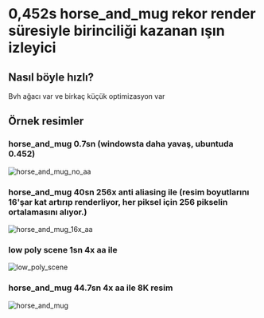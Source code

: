 # 0,452s horse_and_mug rekor render süresiyle birinciliği kazanan ışın izleyici

## Nasıl böyle hızlı?
Bvh ağacı var ve birkaç küçük optimizasyon var

## Örnek resimler

### horse_and_mug 0.7sn (windowsta daha yavaş, ubuntuda 0.452)
![horse_and_mug_no_aa](https://user-images.githubusercontent.com/42672164/205915661-b2d1b782-7130-413a-a678-b061b090ef05.png)

### horse_and_mug 40sn 256x anti aliasing ile (resim boyutlarını 16'şar kat artırıp renderliyor, her piksel için 256 pikselin ortalamasını alıyor.)
![horse_and_mug_16x_aa](https://user-images.githubusercontent.com/42672164/205915989-299c09dd-78de-4666-b82b-36369db49265.png)

### low poly scene 1sn 4x aa ile
![low_poly_scene](https://user-images.githubusercontent.com/42672164/205917040-a3841470-fdde-4599-ba68-a73b513bd242.png)

### horse_and_mug 44.7sn 4x aa ile 8K resim
![horse_and_mug](https://user-images.githubusercontent.com/42672164/205920160-30de692b-b15b-431c-a408-712db24a22a4.png)
